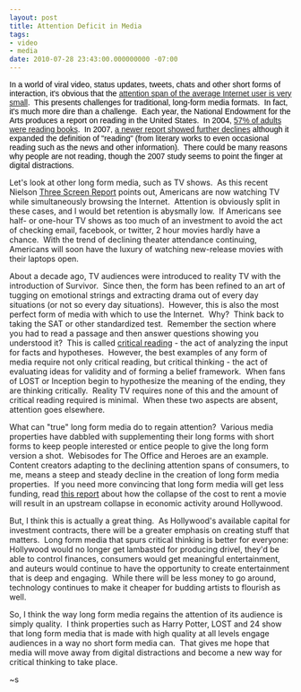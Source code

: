 ```yaml
---
layout: post
title: Attention Deficit in Media
tags:
- video
- media
date: 2010-07-28 23:43:00.000000000 -07:00
---
```

<p><span style="color: #000000;"><span style="font-family: tahoma,sans-serif;">In a world of viral video, status updates, tweets, chats and other short forms of interaction, it's obvious that the <a href="http://news.bbc.co.uk/2/hi/science/nature/1834682.stm" target="_blank">attention span of the average Internet user is very small</a>.  This presents challenges for traditional, long-form media formats.  In fact, it's much more dire than a challenge.  Each year, the National Endowment for the Arts produces a report on reading in the United States.  In 2004, <a href="http://www.cbsnews.com/stories/2004/07/08/national/main628194.shtml" target="_blank">57% of adults were reading books</a>.  In 2007, <a href="http://www.nytimes.com/2007/11/19/arts/19nea.html" target="_blank">a newer report showed further declines</a> although it expanded the definition of "reading" (from literary works to even occasional reading such as the news and other information).  There could be many reasons why people are not reading, though the 2007 study seems to point the finger at digital distractions.<p /> Let's look at other long form media, such as TV shows.  As this recent Nielson <a href="http://blog.nielsen.com/nielsenwire/wp-content/uploads/2010/03/3Screens_4Q09_US_rpt.pdf">Three Screen Report</a> points out, Americans are now watching TV while simultaneously browsing the Internet.  Attention is obviously split in these cases, and I would bet retention is abysmally low.  If Americans see half- or one-hour TV shows as too much of an investment to avoid the act of checking email, facebook, or twitter, 2 hour movies hardly have a chance.  With the trend of declining theater attendance continuing, Americans will soon have the luxury of watching new-release movies with their laptops open.<p /> About a decade ago, TV audiences were introduced to reality TV with the introduction of Survivor.  Since then, the form has been refined to an art of tugging on emotional strings and extracting drama out of every day situations (or not so every day situations).  However, this is also the most perfect form of media with which to use the Internet.  Why?  Think back to taking the SAT or other standardized test.  Remember the section where you had to read a passage and then answer questions showing you understood it?  This is called <a href="http://www.criticalreading.com/critical_reading_thinking.htm">critical reading</a> - the act of analyzing the input for facts and hypotheses.  However, the best examples of any form of media require not only critical reading, but critical thinking - the act of evaluating ideas for validity and of forming a belief framework.  When fans of LOST or Inception begin to hypothesize the meaning of the ending, they are thinking critically.  Reality TV requires none of this and the amount of critical reading required is minimal.  When these two aspects are absent, attention goes elsewhere.<p /> What can "true" long form media do to regain attention?  Various media properties have dabbled with supplementing their long forms with short forms to keep people interested or entice people to give the long form version a shot.  Webisodes for The Office and Heroes are an example.  Content creators adapting to the declining attention spans of consumers, to me, means a steep and steady decline in the creation of long form media properties.  If you need more convincing that long form media will get less funding, read <a href="http://newteevee.com/2009/12/08/study-redbox-will-destroy-the-entertainment-industry/">this report</a> about how the collapse of the cost to rent a movie will result in an upstream collapse in economic activity around Hollywood.<p /> But, I think this is actually a great thing.  As Hollywood's available capital for investment contracts, there will be a greater emphasis on creating stuff that matters.  Long form media that spurs critical thinking is better for everyone: Hollywood would no longer get lambasted for producing drivel, they'd be able to control finances, consumers would get meaningful entertainment, and auteurs would continue to have the opportunity to create entertainment that is deep and engaging.  While there will be less money to go around, technology continues to make it cheaper for budding artists to flourish as well.<p /> So, I think the way long form media regains the attention of its audience is simply quality.  I think properties such as Harry Potter, LOST and 24 show that long form media that is made with high quality at all levels engage audiences in a way no short form media can.  That gives me hope that media will move away from digital distractions and become a new way for critical thinking to take place.<p /> </span></span>~s</p>
